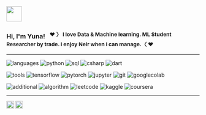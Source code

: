 
<img height="40" src="https://raw.githubusercontent.com/innng/innng/master/assets/kyubey.gif"/>

### Hi, I'm Yuna! &nbsp;&nbsp;<sup>❤️ &#12297; I love Data & Machine learning. ML Student Researcher by trade. I enjoy Neir when I can manage.&#12296; ❤️</sup>

----
![languages](https://img.shields.io/static/v1?label=&message=languages:&color=660B5E&style=flat-square)
![python](https://img.shields.io/static/v1?logo=python&label=&message=python&color=111&logoColor=AAA&style=flat-square)
![sql](https://img.shields.io/static/v1?logo=MySQL&label=&message=sql&color=111&logoColor=AAA&style=flat-square)
![csharp](https://img.shields.io/static/v1?logo=csharp&label=&message=csharp&color=111&logoColor=AAA&style=flat-square)
![dart](https://img.shields.io/static/v1?logo=dart&label=&message=dart&color=111&logoColor=AAA&style=flat-square)


![tools](https://img.shields.io/static/v1?label=&message=tools:&color=555&style=flat-square)
![tensorflow](https://img.shields.io/static/v1?logo=tensorflow&label=&message=tensorflow&color=111&logoColor=AAA&style=flat-square)
![pytorch](https://img.shields.io/static/v1?logo=pytorch&label=&message=pytorch&color=111&logoColor=AAA&style=flat-square)
![jupyter](https://img.shields.io/static/v1?logo=jupyter&label=&message=jupyter&color=111&logoColor=AAA&style=flat-square)
![git](https://img.shields.io/static/v1?logo=git&label=&message=git&color=111&logoColor=AAA&style=flat-square)
![googlecolab](https://img.shields.io/static/v1?logo=googlecolab&label=&message=googlecolab&color=111&logoColor=AAA&style=flat-square)


![additional](https://img.shields.io/static/v1?label=&message=additional:&color=660B5E&style=flat-square)
![algorithm](https://img.shields.io/static/v1?logo=&label=o&message=algorithm&color=111&logoColor=AAA&style=flat-square)
![leetcode](https://img.shields.io/static/v1?logo=leetcode&label=&message=leetcode&color=111&logoColor=AAA&style=flat-square)
![kaggle](https://img.shields.io/static/v1?logo=kaggle&label=&message=kaggle&color=111&logoColor=AAA&style=flat-square)
![coursera](https://img.shields.io/static/v1?logo=coursera&label=&message=coursera&color=111&logoColor=AAA&style=flat-square)

----


<a href="https://www.linkedin.com/in/yunaw-dev/">
  <img align="left" alt="Yuna's LinkedIn" width="20px" src="https://cdn.jsdelivr.net/npm/simple-icons@v3/icons/linkedin.svg" />
</a>
<a href="https://www.researchgate.net/profile/Yuan-Wang-227">
  <img align="left" alt="Yuna's Research" width="20px" src="https://cdn-icons-png.flaticon.com/512/49/49394.png" />
</a>
